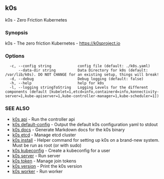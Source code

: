 ## k0s

k0s - Zero Friction Kubernetes

### Synopsis

k0s - The zero friction Kubernetes - https://k0sproject.io

### Options

```
  -c, --config string            config file (default: ./k0s.yaml)
      --data-dir string          Data Directory for k0s (default: /var/lib/k0s). DO NOT CHANGE for an existing setup, things will break!
  -d, --debug                    Debug logging (default: false)
  -h, --help                     help for k0s
  -l, --logging stringToString   Logging Levels for the different components (default [kubelet=1,etcd=info,containerd=info,konnectivity-server=1,kube-apiserver=1,kube-controller-manager=1,kube-scheduler=1])
```

### SEE ALSO

* [k0s api](k0s_api.md)	 - Run the controller api
* [k0s default-config](k0s_default-config.md)	 - Output the default k0s configuration yaml to stdout
* [k0s docs](k0s_docs.md)	 - Generate Markdown docs for the k0s binary
* [k0s etcd](k0s_etcd.md)	 - Manage etcd cluster
* [k0s install](k0s_install.md)	 - Helper command for setting up k0s on a brand-new system. Must be run as root (or with sudo)
* [k0s kubeconfig](k0s_kubeconfig.md)	 - Create a kubeconfig for a user
* [k0s server](k0s_server.md)	 - Run server
* [k0s token](k0s_token.md)	 - Manage join tokens
* [k0s version](k0s_version.md)	 - Print the k0s version
* [k0s worker](k0s_worker.md)	 - Run worker

